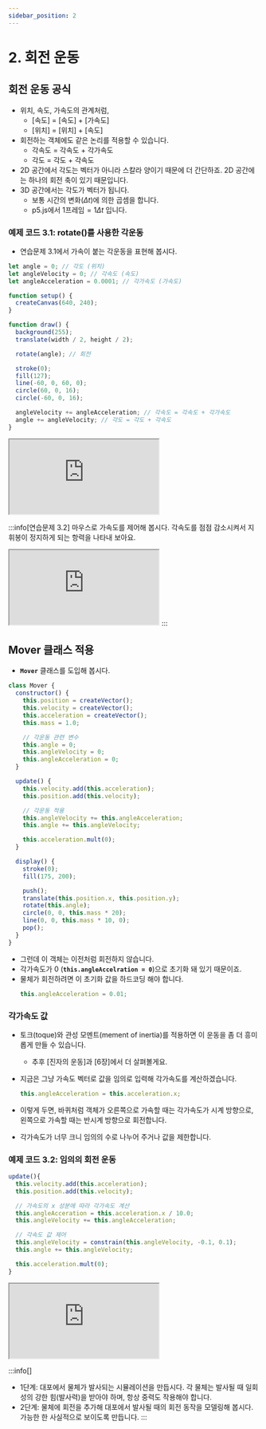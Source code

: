 ```yaml
---
sidebar_position: 2
---
```


# 2. 회전 운동

## 회전 운동 공식

- 위치, 속도, 가속도의 관계처럼,
  - [속도] = [속도] + [가속도]
  - [위치] = [위치] + [속도]
- 회전하는 객체에도 같은 논리를 적용할 수 있습니다.
  - 각속도 = 각속도 + 각가속도
  - 각도 = 각도 + 각속도
- 2D 공간에서 각도는 벡터가 아니라 스칼라 양이기 때문에 더 간단하죠. 2D 공간에는 하나의 회전 축이 있기 때문입니다.
- 3D 공간에서는 각도가 벡터가 됩니다.
  - 보통 시간의 변화($\Delta t$)에 의한 곱셈을 합니다.
  - p5.js에서 $1$프레임$=1\Delta t$ 입니다.

### 예제 코드 3.1: rotate()를 사용한 각운동

- 연습문제 3.1에서 가속이 붙는 각운동을 표현해 봅시다.

```js
let angle = 0; // 각도 (위치)
let angleVelocity = 0; // 각속도 (속도)
let angleAcceleration = 0.0001; // 각가속도 (가속도)

function setup() {
  createCanvas(640, 240);
}

function draw() {
  background(255);
  translate(width / 2, height / 2);

  rotate(angle); // 회전

  stroke(0);
  fill(127);
  line(-60, 0, 60, 0);
  circle(60, 0, 16);
  circle(-60, 0, 16);

  angleVelocity += angleAcceleration; // 각속도 = 각속도 + 각가속도
  angle += angleVelocity; // 각도 = 각도 + 각속도
}
```

<iframe class="editor" src="https://editor.p5js.org/urbanscratcher/full/zUg5c5ufz"></iframe>

:::info[연습문제 3.2]
마우스로 가속도를 제어해 봅시다. 각속도를 점점 감소시켜서 지휘봉이 정지하게 되는 항력을 나타내 보아요.

<iframe class="editor" src="https://editor.p5js.org/urbanscratcher/full/eyMSVh3j4"></iframe>
:::

## Mover 클래스 적용

- **`Mover`** 클래스를 도입해 봅시다.

```js
class Mover {
  constructor() {
    this.position = createVector();
    this.velocity = createVector();
    this.acceleration = createVector();
    this.mass = 1.0;

    // 각운동 관련 변수
    this.angle = 0;
    this.angleVelocity = 0;
    this.angleAcceleration = 0;
  }

  update() {
    this.velocity.add(this.acceleration);
    this.position.add(this.velocity);

    // 각운동 적용
    this.angleVelocity += this.angleAcceleration;
    this.angle += this.angleVelocity;

    this.acceleration.mult(0);
  }

  display() {
    stroke(0);
    fill(175, 200);

    push();
    translate(this.position.x, this.position.y);
    rotate(this.angle);
    circle(0, 0, this.mass * 20);
    line(0, 0, this.mass * 10, 0);
    pop();
  }
}
```

- 그런데 이 객체는 이전처럼 회전하지 않습니다.
- 각가속도가 0 (**`this.angleAccelration = 0`**)으로 초기화 돼 있기 때문이죠.
- 물체가 회전하려면 이 초기화 값을 하드코딩 해야 합니다.
  ```js
  this.angleAcceleration = 0.01;
  ```

### 각가속도 값

- 토크(toque)와 관성 모멘트(mement of inertia)를 적용하면 이 운동을 좀 더 흥미롭게 만들 수 있습니다.
  - 추후 [진자의 운동]과 [6장]에서 더 살펴볼게요.
- 지금은 그냥 가속도 벡터로 값을 임의로 입력해 각가속도를 계산하겠습니다.

  ```js
  this.angleAcceleration = this.acceleration.x;
  ```

- 이렇게 두면, 바퀴처럼 객체가 오른쪽으로 가속할 때는 각가속도가 시계 방향으로, 왼쪽으로 가속할 때는 반시계 방향으로 회전합니다.
- 각가속도가 너무 크니 임의의 수로 나누어 주거나 값을 제한합니다.

### 예제 코드 3.2: 임의의 회전 운동

```js
update(){
  this.velocity.add(this.acceleration);
  this.position.add(this.velocity);

  // 가속도의 x 성분에 따라 각가속도 계산
  this.angleAcceration = this.acceleration.x / 10.0;
  this.angleVelocity += this.angleAcceleration;

  // 각속도 값 제어
  this.angleVelocity = constrain(this.angleVelocity, -0.1, 0.1);
  this.angle += this.angleVelocity;

  this.acceleration.mult(0);
}
```

<iframe class="editor" src="https://editor.p5js.org/urbanscratcher/full/BE55jVzFJ"></iframe>

:::info[]

- 1단계: 대포에서 물체가 발사되는 시뮬레이션을 만듭시다. 각 물체는 발사될 때 일회성의 강한 힘(발사력)을 받아야 하며, 항상 중력도 작용해야 합니다.
- 2단계: 물체에 회전을 추가해 대포에서 발사될 때의 회전 동작을 모델링해 봅시다. 가능한 한 사실적으로 보이도록 만듭니다.
  :::
